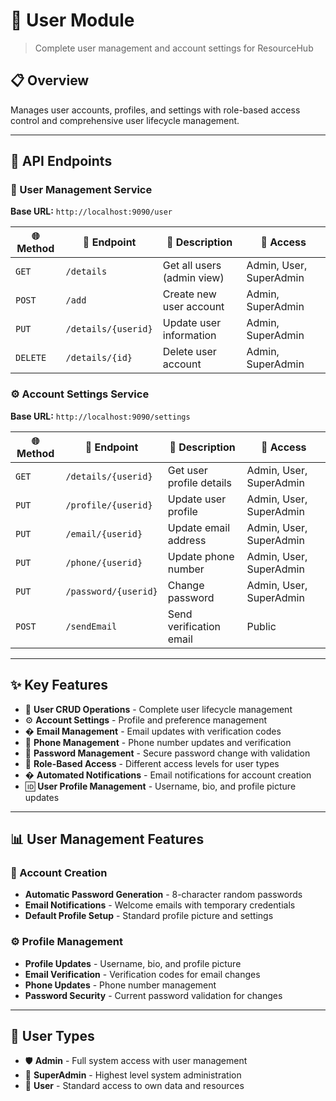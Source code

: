 # 👥 User Module

> Complete user management and account settings for ResourceHub

## 📋 Overview

Manages user accounts, profiles, and settings with role-based access control and comprehensive user lifecycle management.

---

## 🔗 API Endpoints

### 👤 User Management Service
**Base URL:** `http://localhost:9090/user`

| 🌐 Method | 🔗 Endpoint | 📝 Description | 👥 Access |
|-----------|-------------|----------------|-----------|
| `GET` | `/details` | Get all users (admin view) | Admin, User, SuperAdmin |
| `POST` | `/add` | Create new user account | Admin, SuperAdmin |
| `PUT` | `/details/{userid}` | Update user information | Admin, SuperAdmin |
| `DELETE` | `/details/{id}` | Delete user account | Admin, SuperAdmin |

### ⚙️ Account Settings Service
**Base URL:** `http://localhost:9090/settings`

| 🌐 Method | 🔗 Endpoint | 📝 Description | 👥 Access |
|-----------|-------------|----------------|-----------|
| `GET` | `/details/{userid}` | Get user profile details | Admin, User, SuperAdmin |
| `PUT` | `/profile/{userid}` | Update user profile | Admin, User, SuperAdmin |
| `PUT` | `/email/{userid}` | Update email address | Admin, User, SuperAdmin |
| `PUT` | `/phone/{userid}` | Update phone number | Admin, User, SuperAdmin |
| `PUT` | `/password/{userid}` | Change password | Admin, User, SuperAdmin |
| `POST` | `/sendEmail` | Send verification email | Public |

---

## ✨ Key Features

- 🔄 **User CRUD Operations** - Complete user lifecycle management
- ⚙️ **Account Settings** - Profile and preference management
- � **Email Management** - Email updates with verification codes
- 📱 **Phone Management** - Phone number updates and verification
- 🔐 **Password Management** - Secure password change with validation
- 👥 **Role-Based Access** - Different access levels for user types
- � **Automated Notifications** - Email notifications for account creation
- 🆔 **User Profile Management** - Username, bio, and profile picture updates

---

## 📊 User Management Features

### 🔐 Account Creation
- **Automatic Password Generation** - 8-character random passwords
- **Email Notifications** - Welcome emails with temporary credentials
- **Default Profile Setup** - Standard profile picture and settings

### ⚙️ Profile Management
- **Profile Updates** - Username, bio, and profile picture
- **Email Verification** - Verification codes for email changes
- **Phone Updates** - Phone number management
- **Password Security** - Current password validation for changes

---

## 👤 User Types

- 🛡️ **Admin** - Full system access with user management
- 🚀 **SuperAdmin** - Highest level system administration  
- 👤 **User** - Standard access to own data and resources
